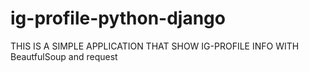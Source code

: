 # ig-profile-python-django
THIS IS A SIMPLE APPLICATION THAT SHOW IG-PROFILE INFO WITH BeautfulSoup and request 
